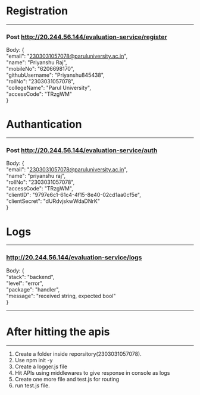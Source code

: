 # Registration
---
### Post http://20.244.56.144/evaluation-service/register
Body:
{<br>
    "email": "2303031057078@paruluniversity.ac.in", <br>
    "name": "Priyanshu Raj",<br>
    "mobileNo": "6206698170",<br>
    "githubUsername": "Priyanshu845438",<br>
    "rollNo": "2303031057078",<br>
    "collegeName": "Parul University",<br>
    "accessCode": "TRzgWM"<br>
}

# Authantication
---
### Post http://20.244.56.144/evaluation-service/auth
Body:
{<br>
  "email": "2303031057078@paruluniversity.ac.in",<br>
  "name": "priyanshu raj",<br>
  "rollNo": "2303031057078",<br>
  "accessCode": "TRzgWM",<br>
  "clientID": "9797e6c1-61c4-4f15-8e40-02cd1aa0cf5e",<br>
  "clientSecret": "dURdvjskwWdaDNrK"<br>
}

# Logs
---
### http://20.244.56.144/evaluation-service/logs
Body:
{<br>
  "stack": "backend",<br>
  "level": "error",<br>
  "package": "handler",<br>
  "message": "received string, expected bool"<br>
}


---
# After hitting the apis
---

1. Create a folder inside reporsitory(2303031057078).
2. Use npm init -y
3. Create a logger.js file
4. Hit APIs using middlewares to give response in console as logs
5. Create one more file and test.js for routing
6. run test.js file.